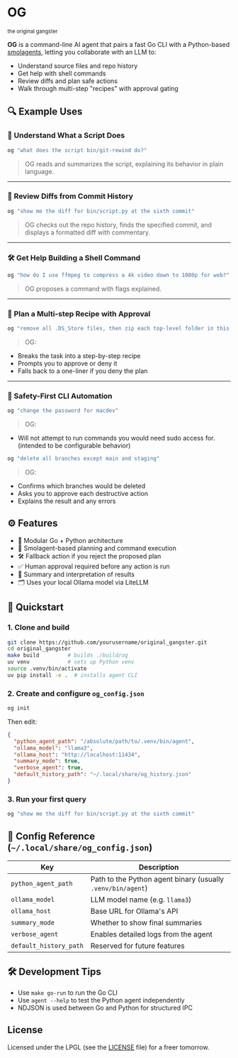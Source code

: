# OG
<small>the original gangster</small>

**OG** is a command-line AI agent that pairs a fast Go CLI with a Python-based [smolagents](https://github.com/huggingface/smolagents), letting you collaborate with an LLM to:

* Understand source files and repo history
* Get help with shell commands
* Review diffs and plan safe actions
* Walk through multi-step "recipes" with approval gating


## 🔍 Example Uses

### 🧠 Understand What a Script Does

```bash
og "what does the script bin/git-rewind do?"
```

> OG reads and summarizes the script, explaining its behavior in plain language.

---

### 🧾 Review Diffs from Commit History

```bash
og "show me the diff for bin/script.py at the sixth commit"
```

> OG checks out the repo history, finds the specified commit, and displays a formatted diff with commentary.

---

### 🛠 Get Help Building a Shell Command

```bash
og "how do I use ffmpeg to compress a 4k video down to 1080p for web?"
```

> OG proposes a command with flags explained.

---

### 🧪 Plan a Multi-step Recipe with Approval

```bash
og "remove all .DS_Store files, then zip each top-level folder in this directory"
```

> OG:

* Breaks the task into a step-by-step recipe
* Prompts you to approve or deny it
* Falls back to a one-liner if you deny the plan

---

### 🔐 Safety-First CLI Automation


```bash
og "change the password for macdev"
```

> OG:

* Will not attempt to run commands you would need sudo access for. (intended to be configurable behavior)

```bash
og "delete all branches except main and staging"
```

> OG:

* Confirms which branches would be deleted
* Asks you to approve each destructive action
* Explains the result and any errors


## ⚙️ Features

* 🧩 Modular Go + Python architecture
* 🧠 Smolagent-based planning and command execution
* 🛠️ Fallback action if you reject the proposed plan
* ✅ Human approval required before any action is run
* 📜 Summary and interpretation of results
* 🗂 Uses your local Ollama model via LiteLLM

## 🚀 Quickstart

### 1. Clone and build

```bash
git clone https://github.com/yourusername/original_gangster.git
cd original_gangster
make build         # builds ./build/og
uv venv            # sets up Python venv
source .venv/bin/activate
uv pip install -e .  # installs agent CLI
```

### 2. Create and configure `og_config.json`

```bash
og init
```

Then edit:

```json
{
  "python_agent_path": "/absolute/path/to/.venv/bin/agent",
  "ollama_model": "llama3",
  "ollama_host": "http://localhost:11434",
  "summary_mode": true,
  "verbose_agent": true,
  "default_history_path": "~/.local/share/og_history.json"
}
```

### 3. Run your first query

```bash
og "show me the diff for bin/script.py at the sixth commit"
```


## 📂 Config Reference (`~/.local/share/og_config.json`)

| Key                    | Description                                                 |
| ---------------------- | ----------------------------------------------------------- |
| `python_agent_path`    | Path to the Python agent binary (usually `.venv/bin/agent`) |
| `ollama_model`         | LLM model name (e.g. `llama3`)                              |
| `ollama_host`          | Base URL for Ollama's API                                   |
| `summary_mode`         | Whether to show final summaries                             |
| `verbose_agent`        | Enables detailed logs from the agent                        |
| `default_history_path` | Reserved for future features                                |


## 🛠 Development Tips

* Use `make go-run` to run the Go CLI
* Use `agent --help` to test the Python agent independently
* NDJSON is used between Go and Python for structured IPC


## License

Licensed under the LPGL (see the [LICENSE](LICENSE) file) for a freer tomorrow.